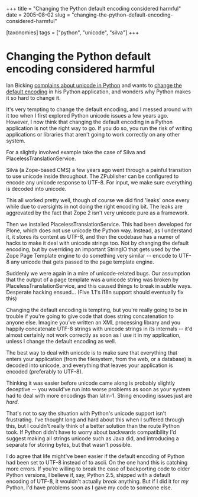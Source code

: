 +++
title = "Changing the Python default encoding considered harmful"
date = 2005-08-02
slug = "changing-the-python-default-encoding-considered-harmful"

[taxonomies]
tags = ["python", "unicode", "silva"]
+++

# Changing the Python default encoding considered harmful

Ian Bicking [complains about unicode in
Python](http://blog.ianbicking.org/do-i-hate-unicode-or-do-i-hate-ascii.html)
and wants to [change the default
encoding](http://blog.ianbicking.org/illusive-setdefaultencoding.html)
in his Python application, and wonders why Python makes it so hard to
change it.

It's very tempting to change the default encoding, and I messed around
with it too when I first explored Python unicode issues a few years ago.
However, I now think that changing the default encoding in a Python
application is not the right way to go. If you do so, you run the risk
of writing applications or libraries that aren't going to work correctly
on any other system.

For a slightly involved example take the case of Silva and
PlacelessTranslationService.

Silva (a Zope-based CMS) a few years ago went through a painful
transition to use unicode inside throughout. The ZPublisher can be
configured to encode any unicode response to UTF-8. For input, we make
sure everything is decoded into unicode.

This all worked pretty well, though of course we did find 'leaks' once
every while due to oversights in not doing the right encoding bit. The
leaks are aggrevated by the fact that Zope 2 isn't very unicode pure as
a framework.

Then we installed PlacelessTranslationService. This had been developed
for Plone, which does not use unicode the Python way. Instead, as I
understand it, it stores its content as UTF-8, and then the codebase has
a numer of hacks to make it deal with unicode strings too. Not by
changing the default encoding, but by overriding an important StringIO
that gets used by the Zope Page Template engine to do something very
similar -- encode to UTF-8 any unicode that gets passed to the page
template engine.

Suddenly we were again in a mire of unicode-related bugs. Our assumption
that the output of a page template was a unicode string was broken by
PlacelessTranslationService, and this caused things to break in subtle
ways. Desperate hacking ensued... (Five 1.1's i18n support should
eventually fix this)

Changing the default encoding is tempting, but you're really going to be
in trouble if you're going to give code that does string concatenation
to anyone else. Imagine you've written an XML processing library and you
happily concatenate UTF-8 strings with unicode strings in its internals
-- it'd almost certainly not work correctly as soon as I use it in my
application, unless I change the default encoding as well.

The best way to deal with unicode is to make sure that everything that
enters your application (from the filesystem, from the web, or a
database) is decoded into unicode, and everything that leaves your
application is encoded (preferably to UTF-8).

Thinking it was easier before unicode came along is probably slightly
deceptive -- you would've run into worse problems as soon as your system
had to deal with more encodings than latin-1. String encoding issues
just are *hard*.

That's not to say the situation with Python's unicode support isn't
frustrating. I've thought long and hard about this when I suffered
through this, but I couldn't really think of a better solution than the
route Python took. If Python didn't have to worry about backwards
compatibility I'd suggest making all strings unicode such as Java did,
and introducing a separate for storing bytes, but that wasn't possible.

I do agree that life might've been easier if the default encoding of
Python had been set to UTF-8 instead of to ascii. On the one hand this
is catching more errors. If you're willing to break the ease of
backporting code to older Python versions, I believe if, say, Python
2.5, shipped with a default encoding of UTF-8, it wouldn't actually
*break* anything. But if I did it for *my* Python, I'd have problems
soon as I gave my code to someone else.
